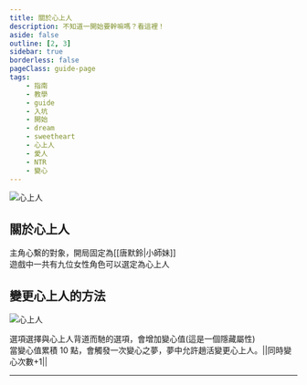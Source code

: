 ```yaml
---
title: 關於心上人
description: 不知道一開始要幹嘛嗎？看這裡！
aside: false
outline: [2, 3]
sidebar: true
borderless: false
pageClass: guide-page
tags:
    - 指南
    - 教學
    - guide
    - 入坑
    - 開始
    - dream
    - sweetheart
    - 心上人
    - 愛人
    - NTR
    - 變心
---
```


<img class='guide-img' src='/images/guide/dream-sweetheart.jpg' alt='心上人'>

## 關於心上人

主角心繫的對象，開局固定為[[唐默鈴|小師妹]]  
遊戲中一共有九位女性角色可以選定為心上人

## 變更心上人的方法

<img class='guide-img' src='/images/guide/ntr.jpg' alt='心上人'>

<br>

選項選擇與心上人背道而馳的選項，會增加變心值(這是一個隱藏屬性)  
當變心值累積 10 點，會觸發一次變心之夢，夢中允許趙活變更心上人。<MarkdownWrapper>||同時變心次數+1||</MarkdownWrapper>

---

<!--@include: @/people/dream-sweetheart.md-->
